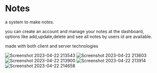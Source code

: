 # Notes

a system to make notes.

you can create an account and manage your notes at the dashboard, options like add,update,delete and see all notes by users id are available.

made with both client and server technologies

![Screenshot 2023-04-22 213543](https://user-images.githubusercontent.com/110486605/233801304-9992dbbd-6dd4-413e-88f5-0c3792d6041c.png)
![Screenshot 2023-04-22 213603](https://user-images.githubusercontent.com/110486605/233801305-8f8e5733-b93c-4246-ab38-3016598b0725.png)
![Screenshot 2023-04-22 213900](https://user-images.githubusercontent.com/110486605/233801308-051944c1-a35f-43c7-a8ea-60fe905d006c.png)
![Screenshot 2023-04-22 213914](https://user-images.githubusercontent.com/110486605/233801311-615af320-7895-4092-aeae-0376927a43be.png)
![Screenshot 2023-04-22 214658](https://user-images.githubusercontent.com/110486605/233801433-33a42555-e7a2-4218-97c8-4477480a5403.png)


